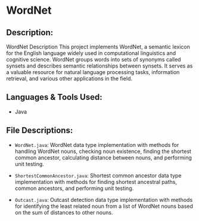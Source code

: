 # WordNet

## Description: 

WordNet
Description
This project implements WordNet, a semantic lexicon for the English language widely used in computational linguistics and cognitive science. WordNet groups words into sets of synonyms called synsets and describes semantic relationships between synsets. It serves as a valuable resource for natural language processing tasks, information retrieval, and various other applications in the field.

## Languages & Tools Used: 
- Java

## File Descriptions:

- `WordNet.java`: WordNet data type implementation with methods for handling WordNet nouns, checking noun existence, finding the shortest common ancestor, calculating distance between nouns, and performing unit testing.

- `ShortestCommonAncestor.java`: Shortest common ancestor data type implementation with methods for finding shortest ancestral paths, common ancestors, and performing unit testing.

- `Outcast.java`: Outcast detection data type implementation with methods for identifying the least related noun from a list of WordNet nouns based on the sum of distances to other nouns.
